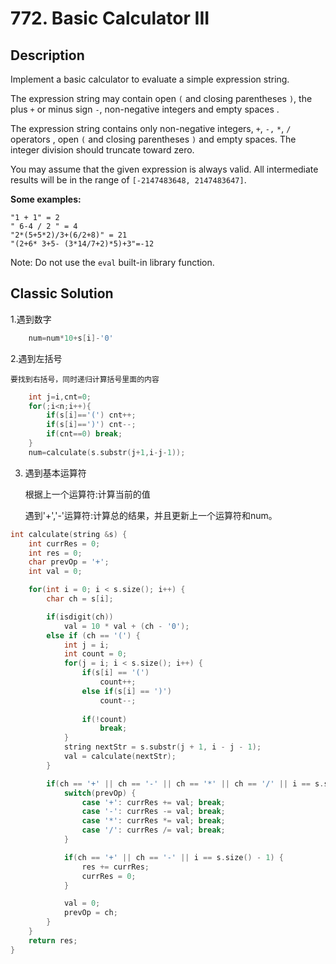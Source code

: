 # 772. Basic Calculator III

## Description

Implement a basic calculator to evaluate a simple expression string.

The expression string may contain open `(` and closing parentheses `)`, the plus `+` or minus sign `-`, non-negative integers and empty spaces .

The expression string contains only non-negative integers, `+`, `-,` `*`, `/` operators , open `(` and closing parentheses `)` and empty spaces. The integer division should truncate toward zero.

You may assume that the given expression is always valid. All intermediate results will be in the range of `[-2147483648, 2147483647]`.

**Some examples:**
```
"1 + 1" = 2
" 6-4 / 2 " = 4
"2*(5+5*2)/3+(6/2+8)" = 21
"(2+6* 3+5- (3*14/7+2)*5)+3"=-12
```

Note: Do not use the `eval` built-in library function.

## Classic Solution


1.遇到数字
```C++
    num=num*10+s[i]-'0'
```
2.遇到左括号

    要找到右括号，同时递归计算括号里面的内容

```C++
    int j=i,cnt=0;  
    for(;i<n;i++){
        if(s[i]=='(') cnt++;
        if(s[i]==')') cnt--;
        if(cnt==0) break;
    }
    num=calculate(s.substr(j+1,i-j-1));
```

3. 遇到基本运算符

    根据上一个运算符:计算当前的值

    遇到'+','-'运算符:计算总的结果，并且更新上一个运算符和num。


```C++
int calculate(string &s) {
    int currRes = 0;
    int res = 0;
    char prevOp = '+';
    int val = 0;

    for(int i = 0; i < s.size(); i++) {
        char ch = s[i];

        if(isdigit(ch))
            val = 10 * val + (ch - '0');
        else if (ch == '(') {
            int j = i;
            int count = 0;
            for(j = i; i < s.size(); i++) {
                if(s[i] == '(')
                    count++;
                else if(s[i] == ')')
                    count--;
                
                if(!count)
                    break;
            }
            string nextStr = s.substr(j + 1, i - j - 1);
            val = calculate(nextStr);
        }

        if(ch == '+' || ch == '-' || ch == '*' || ch == '/' || i == s.size() - 1) {
            switch(prevOp) {
                case '+': currRes += val; break;
                case '-': currRes -= val; break;
                case '*': currRes *= val; break;
                case '/': currRes /= val; break;
            }

            if(ch == '+' || ch == '-' || i == s.size() - 1) {
                res += currRes;
                currRes = 0;
            }

            val = 0;
            prevOp = ch;
        }
    }
    return res;
}
```